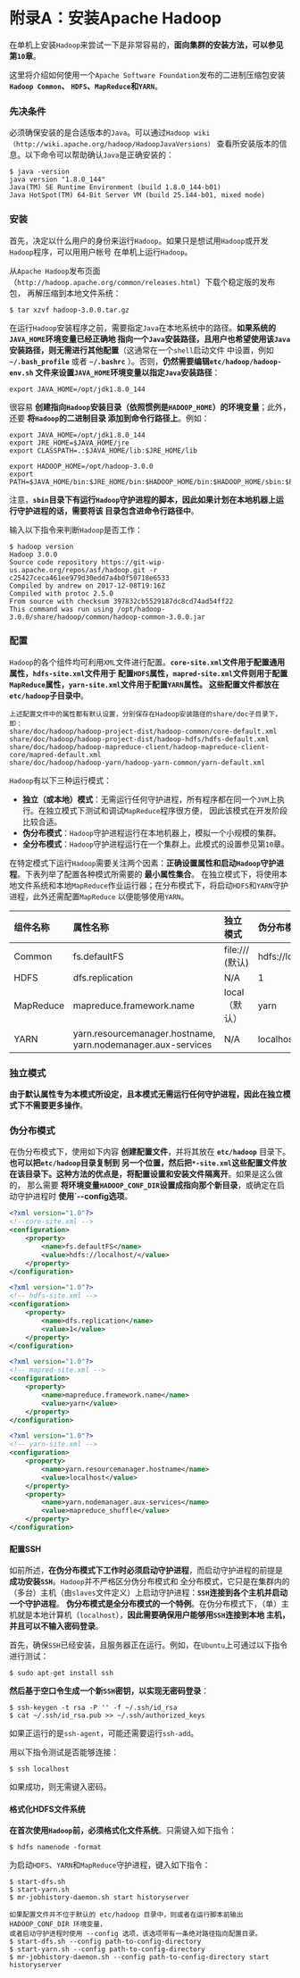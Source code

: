 附录A：安装Apache Hadoop
=============================================================================
在单机上安装`Hadoop`来尝试一下是非常容易的，**面向集群的安装方法，可以参见第`10`章**。

这里将介绍如何使用一个`Apache Software Foundation`发布的二进制压缩包安装 **`Hadoop Common`、
`HDFS`、`MapReduce`和`YARN`**。

### 先决条件
必须确保安装的是合适版本的`Java`。可以通过`Hadoop wiki（http://wiki.apache.org/hadoop/HadoopJavaVersions）`
查看所安装版本的信息。以下命令可以帮助确认`Java`是正确安装的：
```shell
$ java -version
java version "1.8.0_144"
Java(TM) SE Runtime Environment (build 1.8.0_144-b01)
Java HotSpot(TM) 64-Bit Server VM (build 25.144-b01, mixed mode)
```

### 安装
首先，决定以什么用户的身份来运行`Hadoop`。如果只是想试用`Hadoop`或开发`Hadoop`程序，可以用用户帐号
在单机上运行`Hadoop`。

从`Apache Hadoop`发布页面（`http://hadoop.apache.org/common/releases.html`）下载个稳定版的发布包，
再解压缩到本地文件系统：
```shell
$ tar xzvf hadoop-3.0.0.tar.gz
```
在运行`Hadoop`安装程序之前，需要指定`Java`在本地系统中的路径。**如果系统的`JAVA_HOME`环境变量已经正确地
指向一个`Java`安装路径，且用户也希望使用该`Java`安装路径，则无需进行其他配置**（这通常在一个`shell`启动文件
中设置，例如 **`~/.bash_profile`** 或者 **`~/.bashrc`** ）。否则，**仍然需要编辑`etc/hadoop/hadoop-env.sh`
文件来设置`JAVA_HOME`环境变量以指定`Java`安装路径**：
```shell
export JAVA_HOME=/opt/jdk1.8.0_144
```
很容易 **创建指向`Hadoop`安装目录（依照惯例是`HADOOP_HOME`）的环境变量**；此外，还要 **将`Hadoop`的二进制目录
添加到命令行路径上**。例如：
```shell
export JAVA_HOME=/opt/jdk1.8.0_144
export JRE_HOME=$JAVA_HOME/jre
export CLASSPATH=.:$JAVA_HOME/lib:$JRE_HOME/lib

export HADOOP_HOME=/opt/hadoop-3.0.0
export PATH=$JAVA_HOME/bin:$JRE_HOME/bin:$HADOOP_HOME/bin:$HADOOP_HOME/sbin:$PATH
```
注意，**`sbin`目录下有运行`Hadoop`守护进程的脚本，因此如果计划在本地机器上运行守护进程的话，需要将该
目录包含进命令行路径中**。

输入以下指令来判断`Hadoop`是否工作：
```shell
$ hadoop version
Hadoop 3.0.0
Source code repository https://git-wip-us.apache.org/repos/asf/hadoop.git -r c25427ceca461ee979d30edd7a4b0f50718e6533
Compiled by andrew on 2017-12-08T19:16Z
Compiled with protoc 2.5.0
From source with checksum 397832cb5529187dc8cd74ad54ff22
This command was run using /opt/hadoop-3.0.0/share/hadoop/common/hadoop-common-3.0.0.jar
```

### 配置
`Hadoop`的各个组件均可利用`XML`文件进行配置。**`core-site.xml`文件用于配置通用属性，`hdfs-site.xml`文件用于
配置`HDFS`属性，`mapred-site.xml`文件则用于配置`MapReduce`属性，`yarn-site.xml`文件用于配置`YARN`属性。
这些配置文件都放在`etc/hadoop`子目录中**。
```
上述配置文件中的属性都有默认设置，分别保存在Hadoop安装路径的share/doc子目录下，即：
share/doc/hadoop/hadoop-project-dist/hadoop-common/core-default.xml
share/doc/hadoop/hadoop-project-dist/hadoop-hdfs/hdfs-default.xml
share/doc/hadoop/hadoop-mapreduce-client/hadoop-mapreduce-client-core/mapred-default.xml
share/doc/hadoop/hadoop-yarn/hadoop-yarn-common/yarn-default.xml
```
`Hadoop`有以下三种运行模式：
+ **独立（或本地）模式**：无需运行任何守护进程，所有程序都在同一个`JVM`上执行。在独立模式下测试和调试`MapReduce`程序很方便，
因此该模式在开发阶段比较合适。
+ **伪分布模式**：`Hadoop`守护进程运行在本地机器上，模拟一个小规模的集群。
+ **全分布模式**：`Hadoop`守护进程运行在一个集群上。此模式的设置参见第`10`章。

在特定模式下运行`Hadoop`需要关注两个因素：**正确设置属性和启动`Hadoop`守护进程**。下表列举了配置各种模式所需要的 **最小属性集合**。
在独立模式下，将使用本地文件系统和本地`MapReduce`作业运行器；在分布模式下，将启动`HDFS`和`YARN`守护进程，此外还需配置`MapReduce`
以便能够使用`YARN`。

| 组件名称 | 属性名称 | 独立模式 | 伪分布模式 | 全分布模式 |
|:--------|:-------|:--------|:----------|:---------|
| Common | fs.defaultFS |file:/// (默认) | hdfs://localhost/ | hdfs://namenode/ |
| HDFS | dfs.replication | N/A | 1 | 3 |
| MapReduce | mapreduce.framework.name | local（默认）|yarn | yarn |
| YARN | yarn.resourcemanager.hostname, yarn.nodemanager.aux-services | N/A | localhost,mapreduce_shuffle | resourcemanager,mapreduce_shuffle |

### 独立模式
**由于默认属性专为本模式所设定，且本模式无需运行任何守护进程，因此在独立模式下不需要更多操作**。

### 伪分布模式
在伪分布模式下，使用如下内容 **创建配置文件**，并将其放在 **`etc/hadoop`** 目录下。**也可以把`etc/hadoop`目录复制到
另一个位置，然后把`*-site.xml`这些配置文件放在该目录下。这种方法的优点是，将配置设置和安装文件隔离开**。如果是这么做的，
那么需要 **将环境变量`HADOOP_CONF_DIR`设置成指向那个新目录**，或确定在启动守护进程时 **使用`--config选项**。
```xml
<?xml version="1.0"?>
<!--core-site.xml -->
<configuration>
    <property>
        <name>fs.defaultFS</name>
        <value>hdfs://localhost/</value>
    </property>
</configuration>

<?xml version="1.0"?>
<!-- hdfs-site.xml -->
<configuration>
    <property>
        <name>dfs.replication</name>
        <value>1</value>
    </property>
</configuration>

<?xml version="1.0"?>
<!-- mapred-site.xml -->
<configuration>
    <property>
        <name>mapreduce.framework.name</name>
        <value>yarn</value>
    </property>
</configuration>

<?xml version="1.0"?>
<!-- yarn-site.xml -->
<configuration>
    <property>
        <name>yarn.resourcemanager.hostname</name>
        <value>localhost</value>
    </property>
    <property>
        <name>yarn.nodemanager.aux-services</name>
        <value>mapreduce_shuffle</value>
    </property>
</configuration>
```
#### 配置SSH
如前所述，**在伪分布模式下工作时必须启动守护进程**，而启动守护进程的前提是 **成功安装`SSH`**。`Hadoop`并不严格区分伪分布模式和
全分布模式，它只是在集群内的（多台）主机（由`slaves`文件定义）上启动守护进程：**`SSH`连接到各个主机并启动一个守护进程**。
**伪分布模式是全分布模式的一个特例**。在伪分布模式下，（单）主机就是本地计算机（`localhost`），**因此需要确保用户能够用`SSH`连接到本地
主机，并且可以不输入密码登录**。

首先，确保`SSH`已经安装，且服务器正在运行。例如，在`Ubuntu`上可通过以下指令进行测试：
```shell
$ sudo apt-get install ssh
```
**然后基于空口令生成一个新`SSH`密钥，以实现无密码登录**：
```shell
$ ssh-keygen -t rsa -P '' -f ~/.ssh/id_rsa
$ cat ~/.ssh/id_rsa.pub >> ~/.ssh/authorized_keys
```
如果正运行的是`ssh-agent`，可能还需要运行`ssh-add`。

用以下指令测试是否能够连接：
```shell
$ ssh localhost
```
如果成功，则无需键入密码。

#### 格式化HDFS文件系统
**在首次使用`Hadoop`前，必须格式化文件系统**。只需键入如下指令：
```shell
$ hdfs namenode -format
```
为启动`HDFS`、`YARN`和`MapReduce`守护进程，键入如下指令：
```shell
$ start-dfs.sh
$ start-yarn.sh
$ mr-jobhistory-daemon.sh start historyserver 
```
```
如果配置文件并不位于默认的 etc/hadoop 目录中，则或者在运行脚本前输出 HADOOP_CONF_DIR 环境变量，
或者启动守护进程时使用 --config 选项，该选项带有一条绝对路径指向配置目录。
$ start-dfs.sh --config path-to-config-directory
$ start-yarn.sh --config path-to-config-directory
$ mr-jobhistory-daemon.sh --config path-to-config-directory start historyserver
```












